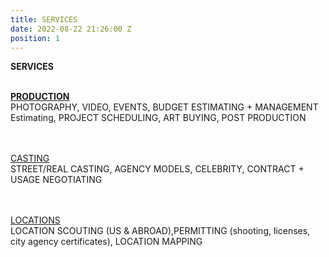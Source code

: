 ```yaml
---
title: SERVICES
date: 2022-08-22 21:26:00 Z
position: 1
---
```


**SERVICES**<br><br>

**<u>PRODUCTION</u><br>**
PHOTOGRAPHY, VIDEO, EVENTS, BUDGET ESTIMATING + MANAGEMENT Estimating, PROJECT SCHEDULING, ART BUYING, POST PRODUCTION

<br><br><u>CASTING</u><br>
STREET/REAL CASTING, AGENCY MODELS, CELEBRITY, CONTRACT + USAGE NEGOTIATING

<br><br><u>LOCATIONS</u><br>
LOCATION SCOUTING (US & ABROAD),PERMITTING (shooting, licenses, city agency certificates), LOCATION MAPPING
